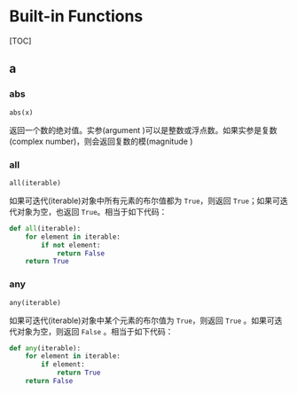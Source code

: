 # Built-in Functions

[TOC]

## a

### abs

`abs(x)` 

返回一个数的绝对值。实参(argument )可以是整数或浮点数。如果实参是复数(complex number)，则会返回复数的模(magnitude )

### all

`all(iterable)` 

如果可迭代(iterable)对象中所有元素的布尔值都为 `True`，则返回 `True`；如果可迭代对象为空，也返回 `True`。相当于如下代码：

```python
def all(iterable):
    for element in iterable:
        if not element:
            return False
    return True
```

### any

`any(iterable)`

如果可迭代(iterable)对象中某个元素的布尔值为 `True`，则返回 `True` 。如果可迭代对象为空，则返回 `False` 。相当于如下代码：

```python
def any(iterable):
    for element in iterable:
        if element:
            return True
    return False
```


